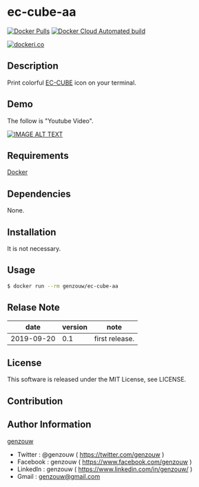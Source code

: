 # ec-cube-aa

[![Docker Pulls](https://img.shields.io/docker/pulls/genzouw/ec-cube-aa.svg?style=for-the-badge)](https://hub.docker.com/r/genzouw/ec-cube-aa/)
[![Docker Cloud Automated build](https://img.shields.io/docker/cloud/automated/genzouw/ec-cube-aa.svg?style=for-the-badge)](https://hub.docker.com/r/genzouw/ec-cube-aa/)

[![dockeri.co](https://dockeri.co/image/genzouw/ec-cube-aa)](https://hub.docker.com/r/genzouw/ec-cube-aa)

## Description

Print colorful [EC-CUBE](https://www.ec-cube.net/) icon on your terminal.

## Demo

The follow is "Youtube Video".

[![IMAGE ALT TEXT](http://img.youtube.com/vi/dB-mYlA_cGY/0.jpg)](http://www.youtube.com/watch?v=dB-mYlA_cGY "genzouw/ec-cube-aa")

## Requirements

[Docker](https://www.docker.com)

## Dependencies

None.

## Installation

It is not necessary.

## Usage

```bash
$ docker run --rm genzouw/ec-cube-aa
```

## Relase Note

| date       | version | note           |
| ---        | ---     | ---            |
| 2019-09-20 | 0.1     | first release. |


## License

This software is released under the MIT License, see LICENSE.


## Contribution


## Author Information

[genzouw](https://genzouw.com)

* Twitter   : @genzouw ( https://twitter.com/genzouw )
* Facebook  : genzouw ( https://www.facebook.com/genzouw )
* LinkedIn  : genzouw ( https://www.linkedin.com/in/genzouw/ )
* Gmail     : genzouw@gmail.com
